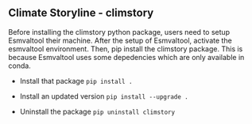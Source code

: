 ## Climate Storyline - climstory

Before installing the climstory python package, users need to setup Esmvaltool their machine. After the setup of Esmvaltool, activate the esmvaltool environment. Then, pip install the climstory package. This is because Esmvaltool uses some depedencies which are only available in conda.

- Install that package
```pip install .```

- Install an updated version
```pip install --upgrade .```

- Uninstall the package
```pip uninstall climstory```
